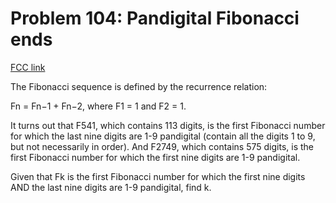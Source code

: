 # Problem 104: Pandigital Fibonacci ends

[FCC link](https://www.freecodecamp.org/learn/coding-interview-prep/project-euler/problem-104-pandigital-fibonacci-ends)

The Fibonacci sequence is defined by the recurrence relation:

Fn = Fn−1 + Fn−2, where F1 = 1 and F2 = 1.

It turns out that F541, which contains 113 digits, is the first Fibonacci number for which the last nine digits are 1-9 pandigital (contain all the digits 1 to 9, but not necessarily in order). And F2749, which contains 575 digits, is the first Fibonacci number for which the first nine digits are 1-9 pandigital.

Given that Fk is the first Fibonacci number for which the first nine digits AND the last nine digits are 1-9 pandigital, find k.
